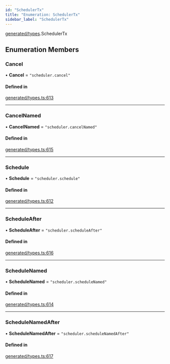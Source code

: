 ```yaml
---
id: "SchedulerTx"
title: "Enumeration: SchedulerTx"
sidebar_label: "SchedulerTx"
---
```


[generated/types](../../../../modules/Generated/Types/Types.md).SchedulerTx

## Enumeration Members

### Cancel

• **Cancel** = ``"scheduler.cancel"``

#### Defined in

[generated/types.ts:613](https://github.com/PolymeshAssociation/polymesh-sdk/blob/95e180d28/src/generated/types.ts#L613)

___

### CancelNamed

• **CancelNamed** = ``"scheduler.cancelNamed"``

#### Defined in

[generated/types.ts:615](https://github.com/PolymeshAssociation/polymesh-sdk/blob/95e180d28/src/generated/types.ts#L615)

___

### Schedule

• **Schedule** = ``"scheduler.schedule"``

#### Defined in

[generated/types.ts:612](https://github.com/PolymeshAssociation/polymesh-sdk/blob/95e180d28/src/generated/types.ts#L612)

___

### ScheduleAfter

• **ScheduleAfter** = ``"scheduler.scheduleAfter"``

#### Defined in

[generated/types.ts:616](https://github.com/PolymeshAssociation/polymesh-sdk/blob/95e180d28/src/generated/types.ts#L616)

___

### ScheduleNamed

• **ScheduleNamed** = ``"scheduler.scheduleNamed"``

#### Defined in

[generated/types.ts:614](https://github.com/PolymeshAssociation/polymesh-sdk/blob/95e180d28/src/generated/types.ts#L614)

___

### ScheduleNamedAfter

• **ScheduleNamedAfter** = ``"scheduler.scheduleNamedAfter"``

#### Defined in

[generated/types.ts:617](https://github.com/PolymeshAssociation/polymesh-sdk/blob/95e180d28/src/generated/types.ts#L617)
